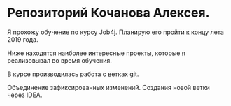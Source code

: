 # Репозиторий Кочанова Алексея.
 
Я прохожу обучение по курсу Job4j. Планирую его пройти к концу лета 2019 года.

Ниже находятся наиболее интересные проекты, которые я реализовывал во время обучения.

В курсе производилась работа с ветках git.

Объединение зафиксированных изменений.
Создания новой ветки через IDEA.